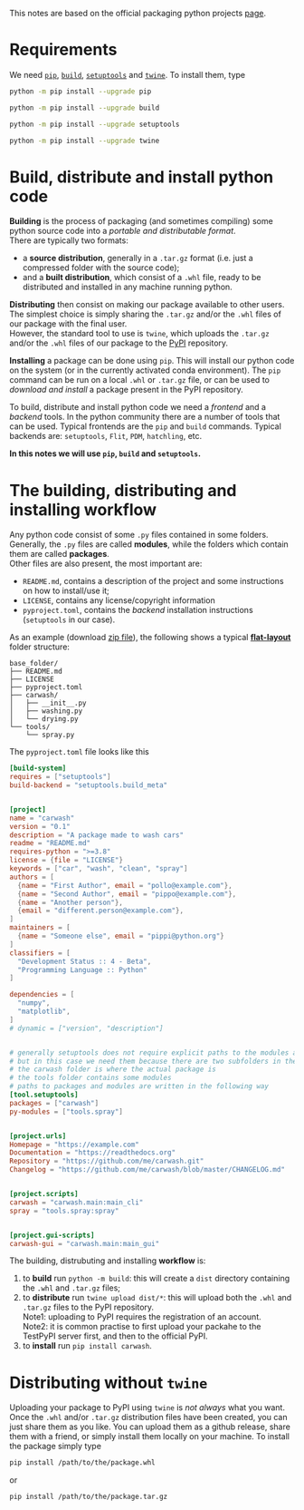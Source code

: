 [pip]: https://pip.pypa.io/en/stable/
[PyPI]: https://pypi.org/
[build]: https://pypi.org/project/build/
[setuptools]: https://setuptools.pypa.io/en/latest/index.html
[twine]: https://twine.readthedocs.io/en/latest/
[src-vs-flat]: https://packaging.python.org/en/latest/discussions/src-layout-vs-flat-layout/
[flat_layout]: https://setuptools.pypa.io/en/latest/userguide/package_discovery.html#flat-layout
[packaging]: https://packaging.python.org/en/latest/tutorials/packaging-projects/

This notes are based on the official packaging python projects [page][packaging].

# Requirements

We need [`pip`][pip], [`build`][build], [`setuptools`][setuptools] and [`twine`][twine]. To install them, type

```bash
python -m pip install --upgrade pip
```
```bash
python -m pip install --upgrade build
```
```bash
python -m pip install --upgrade setuptools
```
```bash
python -m pip install --upgrade twine
```

# Build, distribute and install python code

**Building** is the process of packaging (and sometimes compiling) some python source code into a *portable and distributable format*.\
There are typically two formats:
  * a **source distribution**, generally in a `.tar.gz` format (i.e. just a compressed folder with the source code);
  * and a **built distribution**, which consist of a `.whl` file, ready to be distributed and installed in any machine running python.

**Distributing** then consist on making our package available to other users.\
The simplest choice is simply sharing the `.tar.gz` and/or the `.whl` files of our package with the final user.\
However, the standard tool to use is `twine`, which uploads the `.tar.gz` and/or the `.whl` files of our package to the [PyPI][PyPI] repository.

**Installing** a package can be done using `pip`. This will install our python code on the system (or in the currently activated conda environment).
The `pip` command can be run on a local `.whl` or `.tar.gz` file, or can be used to *download and install* a package present in the PyPI repository.

To build, distribute and install python code we need a *frontend* and a *backend* tools.
In the python community there are a number of tools that can be used.
Typical frontends are the `pip` and `build` commands.
Typical backends are: `setuptools`, `Flit`, `PDM`, `hatchling`, etc.

**In this notes we will use `pip`, `build` and `setuptools`.**

# The building, distributing and installing workflow

Any python code consist of some `.py` files contained in some folders.\
Generally, the `.py` files are called **modules**, while the folders which contain them are called **packages**.\
Other files are also present, the most important are:
- `README.md`, contains a description of the project and some instructions on how to install/use it;
- `LICENSE`, contains any license/copyright information
- `pyproject.toml`, contains the *backend* installation instructions (`setuptools` in our case).

As an example (download [zip file](https://github.com/t3n0/notes/raw/main/notes/python/flat_layout.zip)), the following shows a typical [**flat-layout**][flat_layout] folder structure:

```
base_folder/
├── README.md
├── LICENSE
├── pyproject.toml
├── carwash/
│   ├── __init__.py
│   ├── washing.py
│   └── drying.py
└── tools/
    └── spray.py
```

The `pyproject.toml` file looks like this

```toml
[build-system]
requires = ["setuptools"]
build-backend = "setuptools.build_meta"


[project]
name = "carwash"
version = "0.1"
description = "A package made to wash cars"
readme = "README.md"
requires-python = ">=3.8"
license = {file = "LICENSE"}
keywords = ["car", "wash", "clean", "spray"]
authors = [
  {name = "First Author", email = "pollo@example.com"},
  {name = "Second Author", email = "pippo@example.com"},
  {name = "Another person"},
  {email = "different.person@example.com"},
]
maintainers = [
  {name = "Someone else", email = "pippi@python.org"}
]
classifiers = [
  "Development Status :: 4 - Beta",
  "Programming Language :: Python"
]

dependencies = [
  "numpy",
  "matplotlib",
]
# dynamic = ["version", "description"]


# generally setuptools does not require explicit paths to the modules and the packages
# but in this case we need them because there are two subfolders in the project
# the carwash folder is where the actual package is
# the tools folder contains some modules
# paths to packages and modules are written in the following way
[tool.setuptools]
packages = ["carwash"]
py-modules = ["tools.spray"]


[project.urls]
Homepage = "https://example.com"
Documentation = "https://readthedocs.org"
Repository = "https://github.com/me/carwash.git"
Changelog = "https://github.com/me/carwash/blob/master/CHANGELOG.md"


[project.scripts]
carwash = "carwash.main:main_cli"
spray = "tools.spray:spray"


[project.gui-scripts]
carwash-gui = "carwash.main:main_gui"
```


The building, distrubuting and installing **workflow** is:
1. to **build** run `python -m build`: this will create a `dist` directory containing the `.whl` and `.tar.gz` files;
2. to **distribute** run `twine upload dist/*`: this will upload both the `.whl` and `.tar.gz` files to the PyPI repository. \
   Note1: uploading to PyPI requires the registration of an account. \
   Note2: it is common practise to first upload your packahe to the TestPyPI server first, and then to the official PyPI.
3. to **install** run `pip install carwash`.

# Distributing without `twine`

Uploading your package to PyPI using `twine` is *not always* what you want.\
Once the `.whl` and/or `.tar.gz` distribution files have been created, you can just share them as you like.
You can upload them as a github release, share them with a friend, or simply install them locally on your machine.
To install the package simply type

```bash
pip install /path/to/the/package.whl
```
or
```bash
pip install /path/to/the/package.tar.gz
```
